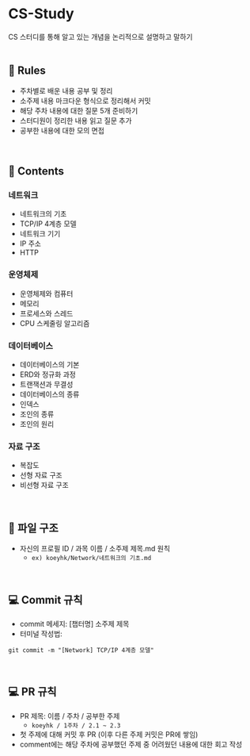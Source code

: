# CS-Study
CS 스터디를 통해 알고 있는 개념을 논리적으로 설명하고 말하기
<br />
<br />
  
## 📢 Rules

- 주차별로 배운 내용 공부 및 정리
- 소주제 내용 마크다운 형식으로 정리해서 커밋
- 해당 주차 내용에 대한 질문 5개 준비하기
- 스터디원이 정리한 내용 읽고 질문 추가
- 공부한 내용에 대한 모의 면접

<br />

## 📘 Contents

### 네트워크

- 네트워크의 기초
- TCP/IP 4계층 모델
- 네트워크 기기
- IP 주소
- HTTP

### 운영체제

- 운영체제와 컴퓨터
- 메모리
- 프로세스와 스레드
- CPU 스케줄링 알고리즘


### 데이터베이스

- 데이터베이스의 기본
- ERD와 정규화 과정
- 트랜잭션과 무결성
- 데이터베이스의 종류
- 인덱스
- 조인의 종류
- 조인의 원리


### 자료 구조

- 복잡도
- 선형 자료 구조
- 비선형 자료 구조

<br />


## 📁 파일 구조
* 자신의 프로필 ID / 과목 이름 / 소주제 제목.md 원칙
  * `ex) koeyhk/Network/네트워크의 기초.md`

<br />

## 💻 Commit 규칙
- commit 메세지: [챕터명] 소주제 제목
- 터미널 작성법: 
```
git commit -m "[Network] TCP/IP 4계층 모델"
```


<br />

## 💻 PR 규칙
- PR 제목: 이름 / 주차 / 공부한 주제
  -  ``` koeyhk / 1주차 / 2.1 ~ 2.3 ```
-  첫 주제에 대해 커밋 후 PR (이후 다른 주제 커밋은 PR에 쌓임)
-  comment에는 해당 주차에 공부했던 주제 중 어려웠던 내용에 대한 회고 작성


<br />
